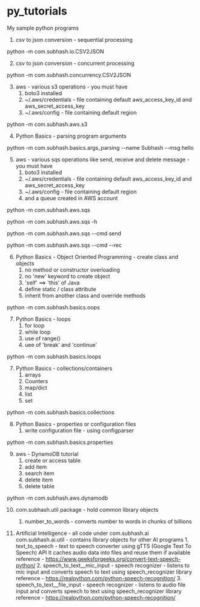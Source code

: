 # py_tutorials
My sample python programs

1. csv to json conversion - sequential processing

python -m com.subhash.io.CSV2JSON

2. csv to json conversion - concurrent processing

python -m com.subhash.concurrency.CSV2JSON

3. aws - various s3 operations - you must have
    1. boto3 installed
    2. ~/.aws/credentials - file containing default aws_access_key_id and aws_secret_access_key
    3. ~/.aws/config - file containing default region

python -m com.subhash.aws.s3

4. Python Basics - parsing program arguments

python -m com.subhash.basics.args_parsing --name Subhash --msg  hello

5. aws - various sqs operations like send, receive and delete message - you must have
    1. boto3 installed
    2. ~/.aws/credentials - file containing default aws_access_key_id and aws_secret_access_key
    3. ~/.aws/config - file containing default region
    4. and a queue created in AWS account

python -m com.subhash.aws.sqs

python -m com.subhash.aws.sqs -h

python -m com.subhash.aws.sqs --cmd send

python -m com.subhash.aws.sqs --cmd --rec

6. Python Basics - Object Oriented Programming - create class and objects
    1. no method or constructor overloading
    2. no 'new' keyword to create object
    3. 'self' ==> 'this' of Java
    4. define static / class attribute
    5. inherit from another class and override methods

python -m com.subhash.basics.oops

7. Python Basics - loops
    1. for loop
    2. while loop
    3. use of range()
    4. uee of 'break' and 'continue'

python -m com.subhash.basics.loops

7. Python Basics - collections/containers
    1. arrays
    2. Counters
    3. map/dict
    4. list
    5. set

python -m com.subhash.basics.collections


8. Python Basics - properties or configuration files
    1. write configuration file - using configparser

python -m com.subhash.basics.properties


9. aws - DynamoDB tutorial
    1. create or access table
    2. add item
    3. search item
    4. delete item
    5. delete table

python -m com.subhash.aws.dynamodb


10. com.subhash.util package - hold common library objects
    1. number_to_words - converts number to words in chunks of billions


11. Artificial Intelligence - all code under com.subhash.ai
    com.subhash.ai.util - contains library objects for other AI programs
        1. text_to_speech - text to speech converter using gTTS (Google Text To Speech) API
            It caches audio data into files and reuse them if available
            reference - https://www.geeksforgeeks.org/convert-text-speech-python/
        2. speech_to_text__mic_input - speech recognizer - listens to mic input and converts speech to text
            using speech_recognizer library
            reference - https://realpython.com/python-speech-recognition/
        3. speech_to_text__file_input - speech recognizer - listens to audio file input and converts speech to text
            using speech_recognizer library
            reference - https://realpython.com/python-speech-recognition/


